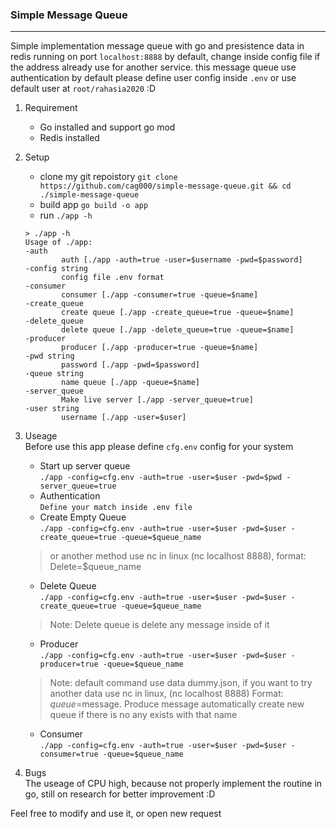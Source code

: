 ### Simple Message Queue
---

Simple implementation message queue with go and presistence data in redis running on port `localhost:8888` by default, change inside config file if the address already use for another service. this message queue use authentication by default please define user config inside ```.env``` or use default user at ```root/rahasia2020```  :D 

1. Requirement
    - Go installed and support go mod
    - Redis installed 
2. Setup
    - clone my git repoistory ```git clone https://github.com/cag000/simple-message-queue.git && cd ./simple-message-queue```
    - build app ```go build -o app```
    - run ```./app -h```
    ```
    > ./app -h
    Usage of ./app:
    -auth
            auth [./app -auth=true -user=$username -pwd=$password]
    -config string
            config file .env format
    -consumer
            consumer [./app -consumer=true -queue=$name]
    -create_queue
            create queue [./app -create_queue=true -queue=$name]
    -delete_queue
            delete queue [./app -delete_queue=true -queue=$name]
    -producer
            producer [./app -producer=true -queue=$name]
    -pwd string
            password [./app -pwd=$password]
    -queue string
            name queue [./app -queue=$name]
    -server_queue
            Make live server [./app -server_queue=true]
    -user string
            username [./app -user=$user]
    ```
3. Useage<br>
    Before use this app please define ```cfg.env``` config for your system
    - Start up server queue<br>
    ```./app -config=cfg.env -auth=true -user=$user -pwd=$pwd -server_queue=true```
    - Authentication<br>
    ```Define your match inside .env file```
    - Create Empty Queue<br>
    ```./app -config=cfg.env -auth=true -user=$user -pwd=$user -create_queue=true -queue=$queue_name```
    > or another method use nc in linux (nc localhost 8888), format: Delete=$queue_name
    - Delete Queue<br>
    ```./app -config=cfg.env -auth=true -user=$user -pwd=$user -create_queue=true -queue=$queue_name```
    > Note: Delete queue is delete any message inside of it
    - Producer<br>
    ```./app -config=cfg.env -auth=true -user=$user -pwd=$user -producer=true -queue=$queue_name```
    > Note: default command use data dummy.json, if you want to try another data use nc in linux, (nc localhost 8888) Format: $queue=$message. Produce message automatically create new queue if there is no any exists with that name
    - Consumer<br>
    ```./app -config=cfg.env -auth=true -user=$user -pwd=$user -consumer=true -queue=$queue_name```

4. Bugs<br>
    The useage of CPU high, because not properly implement the routine in go, still on research for better improvement :D

Feel free to modify and use it, or open new request